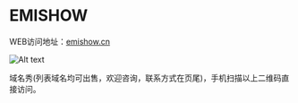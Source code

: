 # EMISHOW

WEB访问地址：<a href="emishow.cn">emishow.cn</a>

![Alt text](https://raw.githubusercontent.com/baiyanghese/emishow/master/src/images/emishow.png "手机访问扫描域名秀二维码")

域名秀(列表域名均可出售，欢迎咨询，联系方式在页尾)，手机扫描以上二维码直接访问。
